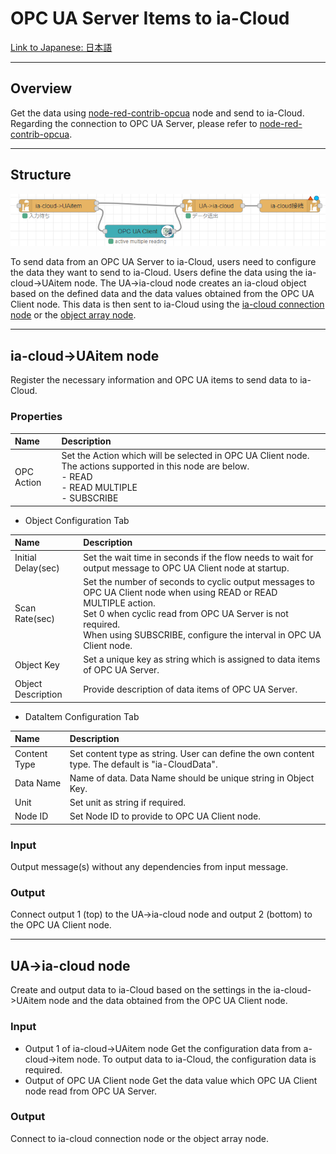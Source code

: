 # OPC UA Server Items to ia-Cloud

[Link to Japanese: 日本語](readme_ja.md)

---

## Overview
Get the data using [node-red-contrib-opcua](https://www.npmjs.com/package/node-red-contrib-opcua) node and send to ia-Cloud.  
Regarding the connection to OPC UA Server, please refer to [node-red-contrib-opcua](https://www.npmjs.com/package/node-red-contrib-opcua).

---
## Structure

![System Structure](NodeConnect.png)

To send data from an OPC UA Server to ia-Cloud, users need to configure the data they want to send to ia-Cloud. Users define the data using the ia-cloud->UAitem node. The UA->ia-cloud node creates an ia-cloud object based on the defined data and the data values obtained from the OPC UA Client node. This data is then sent to ia-Cloud using the [ia-cloud connection node](https://github.com/ia-cloud/node-red-contrib-ia-cloud-fds/blob/master/ia-cloud-cnct/readme.md) or the [object array node](https://github.com/ia-cloud/node-red-contrib-ia-cloud-fds/blob/master/ia-cloud-object-array/readme.md).

---

## ia-cloud->UAitem node

Register the necessary information and OPC UA items to send data to ia-Cloud.  

### Properties

|Name|Description|
|:--|:--|
|OPC Action|Set the Action which will be selected in OPC UA Client node. The actions supported in this node are below.<br>- READ<br>- READ MULTIPLE<br>- SUBSCRIBE|

- Object Configuration Tab

|Name|Description|
|:--|:--|
|Initial Delay(sec)|Set the wait time in seconds if the flow needs to wait for output message to OPC UA Client node at startup.|
|Scan Rate(sec)|Set the number of seconds to cyclic output messages to OPC UA Client node when using READ or READ MULTIPLE action.<br>Set 0 when cyclic read from OPC UA Server is not required.<br>When using SUBSCRIBE, configure the interval in OPC UA Client node.|
|Object Key|Set a unique key as string which is assigned to data items of OPC UA Server.|
|Object Description|Provide description of data items of OPC UA Server.|

- DataItem Configuration Tab

|Name|Description|
|:--|:--|
|Content Type|Set content type as string. User can define the own content type. The default is "ia-CloudData".|
|Data Name|Name of data. Data Name should be unique string in Object Key.|
|Unit|Set unit as string if required.|
|Node ID|Set Node ID to provide to OPC UA Client node.|

### Input
Output message(s) without any dependencies from input message.

### Output
Connect output 1 (top) to the UA->ia-cloud node and output 2 (bottom) to the OPC UA Client node.

---

## UA->ia-cloud node

Create and output data to ia-Cloud based on the settings in the ia-cloud->UAitem node and the data obtained from the OPC UA Client node.

### Input

- Output 1 of ia-cloud->UAitem node
  Get the configuration data from a-cloud->item node.
  To output data to ia-Cloud, the configuration data is required.
- Output of OPC UA Client node
  Get the data value which OPC UA Client node read from OPC UA Server.

### Output
Connect to  ia-cloud connection node or the object array node.

